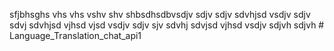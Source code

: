 sfjbhsghs vhs vhs vshv shv shbsdhsdbvsdjv sdjv sdjv sdvhjsd vsdjv sdjv sdvj sdvhjsd vjhsd vjsd vsdjv sdjv sjv sdvhj sdvjsd vjhsd vsdjv sdjvh sdjvh # Language_Translation_chat_api1
